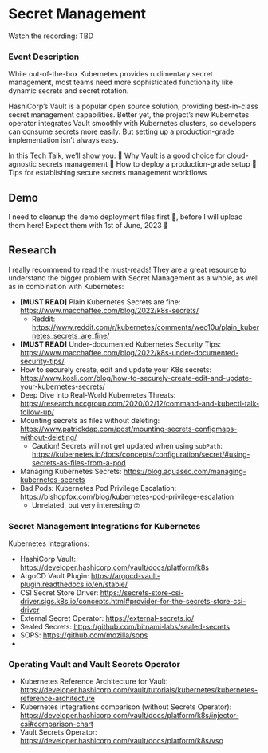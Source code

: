 # Secret Management

Watch the recording: TBD

### Event Description
While out-of-the-box Kubernetes provides rudimentary secret management, most teams need more sophisticated functionality like dynamic secrets and secret rotation.

HashiCorp’s Vault is a popular open source solution, providing best-in-class secret management capabilities. Better yet, the project’s new Kubernetes operator integrates Vault smoothly with Kubernetes clusters, so developers can consume secrets more easily. But setting up a production-grade implementation isn’t always easy.

In this Tech Talk, we’ll show you:
🔑 Why Vault is a good choice for cloud-agnostic secrets management
🔑 How to deploy a production-grade setup
🔑 Tips for establishing secure secrets management workflows

## Demo

I need to cleanup the demo deployment files first 🙈, before I will upload them here! Expect them with 1st of June, 2023 🤞

## Research

I really recommend to read the must-reads! They are a great resource to understand the bigger problem with Secret Management as a whole, as well as in combination with Kubernetes:

- **[MUST READ]** Plain Kubernetes Secrets are fine: https://www.macchaffee.com/blog/2022/k8s-secrets/
  - Reddit: https://www.reddit.com/r/kubernetes/comments/weo10u/plain_kubernetes_secrets_are_fine/
- **[MUST READ]** Under-documented Kubernetes Security Tips: https://www.macchaffee.com/blog/2022/k8s-under-documented-security-tips/
- How to securely create, edit and update your K8s secrets: https://www.kosli.com/blog/how-to-securely-create-edit-and-update-your-kubernetes-secrets/
- Deep Dive into Real-World Kubernetes Threats: https://research.nccgroup.com/2020/02/12/command-and-kubectl-talk-follow-up/
- Mounting secrets as files without deleting: https://www.patrickdap.com/post/mounting-secrets-configmaps-without-deleting/
  - Caution! Secrets will not get updated when using `subPath`: https://kubernetes.io/docs/concepts/configuration/secret/#using-secrets-as-files-from-a-pod
- Managing Kubernetes Secrets: https://blog.aquasec.com/managing-kubernetes-secrets
- Bad Pods: Kubernetes Pod Privilege Escalation: https://bishopfox.com/blog/kubernetes-pod-privilege-escalation
  - Unrelated, but very interesting 🤓

### Secret Management Integrations for Kubernetes

Kubernetes Integrations:
- HashiCorp Vault: https://developer.hashicorp.com/vault/docs/platform/k8s
- ArgoCD Vault Plugin: https://argocd-vault-plugin.readthedocs.io/en/stable/
- CSI Secret Store Driver: https://secrets-store-csi-driver.sigs.k8s.io/concepts.html#provider-for-the-secrets-store-csi-driver
- External Secret Operator: https://external-secrets.io/
- Sealed Secrets: https://github.com/bitnami-labs/sealed-secrets
- SOPS: https://github.com/mozilla/sops
- 
### Operating Vault and Vault Secrets Operator

- Kubernetes Reference Architecture for Vault: https://developer.hashicorp.com/vault/tutorials/kubernetes/kubernetes-reference-architecture
- Kubernetes integrations comparison (without Secrets Operator): https://developer.hashicorp.com/vault/docs/platform/k8s/injector-csi#comparison-chart
- Vault Secrets Operator: https://developer.hashicorp.com/vault/docs/platform/k8s/vso
